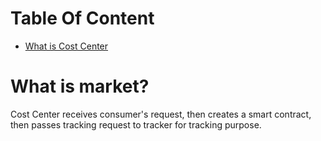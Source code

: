 # Table Of Content 
- [What is Cost Center](#what-is-cost-center?)

# What is market?
Cost Center receives consumer's request, then creates a smart contract, then passes tracking request to tracker for tracking purpose.
